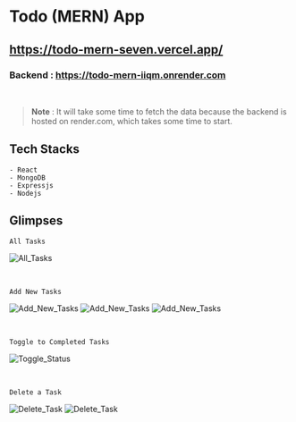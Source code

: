 # **Todo (MERN) App**

## **https://todo-mern-seven.vercel.app/**

### Backend : https://todo-mern-iiqm.onrender.com

<br/>

> **Note** : It will take some time to fetch the data because the backend is hosted on render.com, which takes some time to start.

## Tech Stacks

    - React
    - MongoDB
    - Expressjs
    - Nodejs

## Glimpses

`All Tasks`

![All_Tasks](https://user-images.githubusercontent.com/97211835/210952177-30b98202-0c87-4e44-bf28-cc17c8e9cee6.png)

<br/>

`Add New Tasks`

![Add_New_Tasks](https://user-images.githubusercontent.com/97211835/210952248-bc848ba1-e4fa-4f7d-93ca-8e9dd7f86591.png)
![Add_New_Tasks](https://user-images.githubusercontent.com/97211835/210952259-5464a9d5-6a8b-48e7-a463-a890e95bcc66.png)
![Add_New_Tasks](https://user-images.githubusercontent.com/97211835/210952277-3c4c6639-7e51-40ea-a811-849b60a922ed.png)

<br/>

`Toggle to Completed Tasks`

![Toggle_Status](https://user-images.githubusercontent.com/97211835/210952394-0aac52a1-ee0e-4ce2-bd8b-07c4b0ef909d.png)

<br/>

`Delete a Task`

![Delete_Task](https://user-images.githubusercontent.com/97211835/210952440-51a74f6c-e574-4020-9b12-0c19ba1f4385.png)
![Delete_Task](https://user-images.githubusercontent.com/97211835/210952450-cae5df6a-4413-41ea-9ed4-6f1c45517ee0.png)
